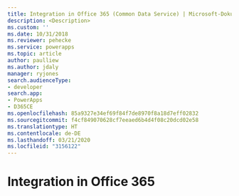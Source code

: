 ```yaml
---
title: Integration in Office 365 (Common Data Service) | Microsoft-Dokumentation
description: <Description>
ms.custom: ''
ms.date: 10/31/2018
ms.reviewer: pehecke
ms.service: powerapps
ms.topic: article
author: paulliew
ms.author: jdaly
manager: ryjones
search.audienceType:
- developer
search.app:
- PowerApps
- D365CE
ms.openlocfilehash: 85a9327e34ef69f84f7de8970f8a18d7eff02832
ms.sourcegitcommit: f4cf849070628cf7eeaed6b4d4f08c20dcd02e58
ms.translationtype: HT
ms.contentlocale: de-DE
ms.lasthandoff: 03/21/2020
ms.locfileid: "3156122"
---
```

# <a name="integration-with-office-365"></a>Integration in Office 365

<!-- https://docs.microsoft.com/dynamics365/customer-engagement/developer/online-integration-office-365 
Do we even need this topic?

It exists to contrast using Microsoft Account via Microsoft Online Service which (According to Paul Liew : 'We can remove all references of Microsoft account as we completed the migration of all LiveID to AAD a few years ago.')

-->